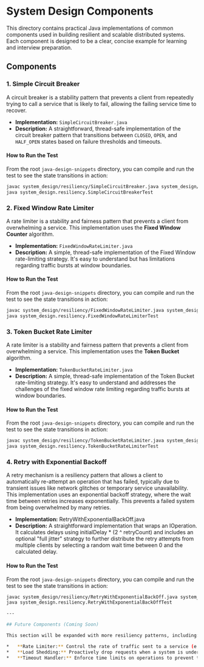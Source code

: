 # System Design Components

This directory contains practical Java implementations of common components used in building resilient and scalable distributed systems. Each component is designed to be a clear, concise example for learning and interview preparation.

## Components

### 1. Simple Circuit Breaker

A circuit breaker is a stability pattern that prevents a client from repeatedly trying to call a service that is likely to fail, allowing the failing service time to recover.

*   **Implementation:** `SimpleCircuitBreaker.java`
*   **Description:** A straightforward, thread-safe implementation of the circuit breaker pattern that transitions between `CLOSED`, `OPEN`, and `HALF_OPEN` states based on failure thresholds and timeouts.

#### How to Run the Test

From the root `java-design-snippets` directory, you can compile and run the test to see the state transitions in action:

```bash
javac system_design/resiliency/SimpleCircuitBreaker.java system_design/resiliency/SimpleCircuitBreakerTest.java
java system_design.resiliency.SimpleCircuitBreakerTest
```

### 2. Fixed Window Rate Limiter

A rate limiter is a stability and fairness pattern that prevents a client from overwhelming a service. This implementation uses the **Fixed Window Counter** algorithm.

*   **Implementation:** `FixedWindowRateLimiter.java`
*   **Description:** A simple, thread-safe implementation of the Fixed Window rate-limiting strategy. It's easy to understand but has limitations regarding traffic bursts at window boundaries.

#### How to Run the Test

From the root `java-design-snippets` directory, you can compile and run the test to see the state transitions in action:

```bash
javac system_design/resiliency/FixedWindowRateLimiter.java system_design/resiliency/FixedWindowRateLimiterTest.java 
java system_design.resiliency.FixedWindowRateLimiterTest
```

### 3. Token Bucket Rate Limiter

A rate limiter is a stability and fairness pattern that prevents a client from overwhelming a service. This implementation uses the **Token Bucket** algorithm.

*   **Implementation:** `TokenBucketRateLimiter.java`
*   **Description:** A simple, thread-safe implementation of the Token Bucket rate-limiting strategy. It's easy to understand and addresses the challenges of the fixed window rate limiting  regarding traffic bursts at window boundaries.

#### How to Run the Test

From the root `java-design-snippets` directory, you can compile and run the test to see the state transitions in action:

```bash
javac system_design/resiliency/TokenBucketRateLimiter.java system_design/resiliency/TokenBucketRateLimiterTest.java 
java system_design.resiliency.TokenBucketRateLimiterTest
```

### 4. Retry with Exponential Backoff 
A retry mechanism is a resiliency pattern that allows a client to automatically re-attempt an operation that has failed, typically due to transient issues like network glitches or temporary service unavailability. 
This implementation uses an exponential backoff strategy, where the wait time between retries increases exponentially. This prevents a failed system from being overwhelmed by many retries. 
*  **Implementation:** RetryWithExponentialBackOff.java 
*  **Description:** A straightforward implementation that wraps an IOperation. It calculates delays using initialDelay * (2 ^ retryCount) and includes an optional "full jitter" strategy to further distribute the retry attempts from multiple clients by selecting a random wait time between 0 and the calculated delay. 

#### How to Run the Test 

From the root `java-design-snippets` directory, you can compile and run the test to see the state transitions in action:

```bash 
javac system_design/resiliency/RetryWithExponentialBackOff.java system_design/resiliency/RetryWithExponentialBackOffTest.java 
java system_design.resiliency.RetryWithExponentialBackOffTest

---

## Future Components (Coming Soon)

This section will be expanded with more resiliency patterns, including:

*   **Rate Limiter:** Control the rate of traffic sent to a service (e.g., using Token Bucket or Leaky Bucket algorithms).
*   **Load Shedding:** Proactively drop requests when a system is under heavy load to maintain stability for the remaining traffic.
*   **Timeout Handler:** Enforce time limits on operations to prevent threads from being blocked indefinitely.
